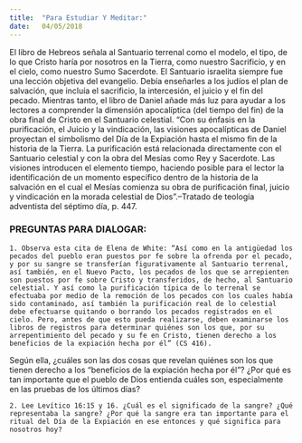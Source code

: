 ```yaml
---
title:  "Para Estudiar Y Meditar:"
date:   04/05/2018
---
```


El libro de Hebreos señala al Santuario terrenal como el modelo, el tipo, de lo que Cristo haría por nosotros en la Tierra, como nuestro Sacrificio, y en el cielo, como nuestro Sumo Sacerdote. El Santuario israelita siempre fue una lección objetiva del evangelio. Debía enseñarles a los judíos el plan de salvación, que incluía el sacrificio, la intercesión, el juicio y el fin del pecado. Mientras tanto, el libro de Daniel añade más luz para ayudar a los lectores a comprender la dimensión apocalíptica (del tiempo del fin) de la obra final de Cristo en el Santuario celestial. “Con su énfasis en la purificación, el Juicio y la vindicación, las visiones apocalípticas de Daniel proyectan el simbolismo del Día de la Expiación hasta el mismo fin de la historia de la Tierra. La purificación está relacionada directamente con el Santuario celestial y con la obra del Mesías como Rey y Sacerdote. Las visiones introducen el elemento tiempo, haciendo posible para el lector la identificación de un momento específico dentro de la historia de la salvación en el cual el Mesías comienza su obra de purificación final, juicio y vindicación en la morada celestial de Dios”.–Tratado de teología adventista del séptimo día, p. 447.

### PREGUNTAS PARA DIALOGAR:

`1. Observa esta cita de Elena de White: “Así como en la antigüedad los pecados del pueblo eran puestos por fe sobre la ofrenda por el pecado, y por su sangre se transferían figurativamente al Santuario terrenal, así también, en el Nuevo Pacto, los pecados de los que se arrepienten son puestos por fe sobre Cristo y transferidos, de hecho, al Santuario celestial. Y así como la purificación típica de lo terrenal se efectuaba por medio de la remoción de los pecados con los cuales había sido contaminado, así también la purificación real de lo celestial debe efectuarse quitando o borrando los pecados registrados en el cielo. Pero, antes de que esto pueda realizarse, deben examinarse los libros de registros para determinar quiénes son los que, por su arrepentimiento del pecado y su fe en Cristo, tienen derecho a los beneficios de la expiación hecha por él” (CS 416).`

Según ella, ¿cuáles son las dos cosas que revelan quiénes son los que tienen derecho a los “beneficios de la expiación hecha por él”? ¿Por qué es tan importante que el pueblo de Dios entienda cuáles son, especialmente en las pruebas de los últimos días?

`2. Lee Levítico 16:15 y 16. ¿Cuál es el significado de la sangre? ¿Qué representaba la sangre? ¿Por qué la sangre era tan importante para el ritual del Día de la Expiación en ese entonces y qué significa para nosotros hoy?`